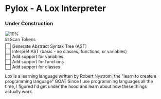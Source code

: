# Pylox - A Lox Interpreter
### Under Construction
![10%](https://progress-bar.xyz/10?title=Progress) <br/>
:ballot_box_with_check: Scan Tokens <br/>
:white_large_square: Generate Abstract Syntax Tree (AST) <br/>
:white_large_square: Interpret AST (basic - no classes, functions, or variables) <br/>
:white_large_square: Add support for variables <br/>
:white_large_square: Add support for functions <br/>
:white_large_square: Add support for classes <br/>

Lox is a learning language written by Robert Nystrom, the "learn to create a programming language" GOAT
Since I use programming languages all the time, I figured I'd get under the hood and learn about how these things actually work.
